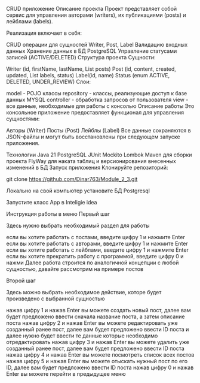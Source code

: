 CRUD приложение
Описание проекта
Проект представляет собой сервис для управления авторами (writers), их публикациями (posts) и лейблами (labels).

Реализация включает в себя:

CRUD операции для сущностей Writer, Post, Label
Валидацию входных данных
Хранение данных в БД PostgreSQL
Управление статусами записей (ACTIVE/DELETED)
Структура проекта
Сущности:

Writer (id, firstName, lastName, List posts)
Post (id, content, created, updated, List labels, status)
Label(id, name)
Status (enum ACTIVE, DELETED, UNDER_REVIEW)
Слои:

model - POJO клаcсы
repository - классы, реализующие доступ к базе данных MYSQL
controller - обработка запросов от пользователя
view - все данные, необходимые для работы с консолью
Описание работы
Это консольное приложение предоставляет функционал для управления сущностями:

Авторы (Writer)
Посты (Post)
Лейблы (Label)
Все данные сохраняются в JSON-файлы и могут быть восстановлены при следующем запуске приложения.

Технологии
Java 21
PostgreSQL
JUnit
Mockito
Lombok
Maven для сборки проекта
FlyWay для наката таблиц и версионирования внесенных изменений в БД
Запуск приложения
Клонируйте репозиторий:

git clone https://github.com/Dinar763/Module_2_3.git

Локально на свой компьютер установите БД Postgresql

Запустите класс App в Inteligie idea

Инструкция работы в меню
Первый шаг

Здесь нужно выбрать необходимый раздел для работы

если вы хотите работать с постами, введите цифру 1 и нажмите Enter
если вы хотите работать с авторами, введите цифру 1 и нажмите Enter
если вы хотите работать с лейблами, введите цифру 1 и нажмите Enter
если вы хотите прекратить работу с программой, введите цифру 0 и нажми
Далее работа строится по аналогичной концепции с любой сущностью, давайте рассмотрим на примере постов

Второй шаг

Здесь можно выбрать необходимое действие, которе будет произведено с выбранной сущностью

нажав цифру 1 и нажав Enter вы можете создать новый пост, далее вам будет предложено ввести сначала название поста, а затем описание поста
нажав цифру 2 и нажав Enter вы можете редактировать уже созданный ранее пост, далее вам будет предложено ввести ID поста и далее нужно будет ввести те данные которые необходимо отредактировать
нажав цифру 3 и нажав Enter вы можете удалить уже созданный ранее пост, далее вам будет предложено ввести ID поста
нажав цифру 4 и нажав Enter вы можете посмотреть список всех постов
нажав цифру 5 и нажав Enter вы можете отыскать нужный пост по его ID, далее вам будет предложено ввести ID поста
нажав цифру 0 и нажав Enter вы можете перейти в предыдущее меню